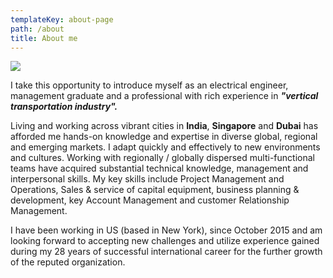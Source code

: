 ```yaml
---
templateKey: about-page
path: /about
title: About me
---
```



![](/img/usa-visa-photo.jpg)

 I take this opportunity to introduce myself as an electrical engineer, management graduate and a professional with rich experience in ***"vertical transportation industry".***

Living and working across vibrant cities in **India**, **Singapore** and **Dubai** has afforded me hands-on knowledge and expertise in diverse global, regional and emerging markets. I adapt quickly and effectively to new environments and cultures. Working with regionally / globally dispersed multi-functional teams have acquired substantial technical knowledge, management and interpersonal skills.  My key skills include Project Management and Operations, Sales & service of capital equipment, business planning & development, key Account Management and customer Relationship Management.

I have been working in US (based in New York), since October 2015 and am looking forward to accepting new challenges and utilize experience gained during my 28 years of successful international career for the further growth of the reputed organization.